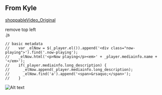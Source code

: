 ## From Kyle ##  
[shoppableVideo_Original](https://raw.githubusercontent.com/Kyle30/shoppableVideo_Original/master/plugin.js "shoppableVideo_Original")  

remove top left  
.js  
```
// basic metadata  
//	  var _elNow = $(_player.el()).append('<div class="now-playing">').find('.now-playing'); 
//	  _elNow.html('<p>Now playing</p><em>' + _player.mediainfo.name + '</em>');  
//	  if(_player.mediainfo.long_description) {  
//	    _elNow.append(_player.mediainfo.long_description);  
//	    _elNow.find('a').append('<span>&rsaquo;</span>');  
//	  }  
```

![Alt text](http://i.imgur.com/mzLWs8v.jpg)

